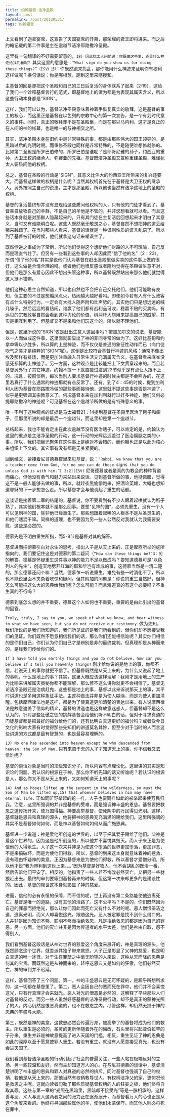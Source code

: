 ```yaml
---
title: 约翰福音.洁净圣殿
layout: post
permalink: /post/20120531/
tags: 约翰福音
---
```


上文看到了迦拿宴席，这宣告了天国宴席的开幕，那荣耀的君王即将进来。而之后约翰记载的第二件事是主在逾越节洁净耶路撒冷圣殿。

这里有一句翻译的不好需要留意的，`18) 因此犹太人问他说：你既做这些事，还显什么神迹给我们看呢? `其实这里的意思是：`“What sign do you show us for doing these things?”（ESV）`即：你既然跑来捣乱，那你能用什么神迹来证明你有权利这样做呢？换句话说：你是哪根葱，跑到这里来瞎搅和。

主基督的回是却把这个圣殿和自己的三日后复活的身体联系了起来（2:19），这给了我们一个诠释基督言行的范式，即基督地上的做为都是为表现其属天含义，所以这些行动本身都是”SIGN”。

这样，我们可以认为，基督洁净圣殿意味着神着手恢复真实的敬拜，这是基督的事工的核心，而这里正是基督在以色列的宗教中心的第一次宣告，是一个有划时代意义的事件。同时，真正的敬拜却不是在圣殿里，而是在那以马内利，这才是真正的在人间的神的帐幕，也是唯一的与神相交之所。

其实，洁净圣殿本身在旧约中是非常特殊的事，都是由那些伟大的国王领导的，是黑暗过后的光明时期。而重修圣殿也同样是非常特殊的，不是随便谁想修就修的。比如第二圣殿是所罗巴伯修的，所罗巴伯是谁呢？是耶哥尼雅的孙子，约西亚的重孙，大卫王权的继承人，弥赛亚的先祖。基督既洁净圣殿又宣称重建圣殿，难怪犹太人要质问他的权柄。

总之，基督在圣殿的行动是”SIGN”，其意义比伟大的约西亚王所带来的复兴还要大。而基督这样做的权柄是什么呢？当然其权柄首先在于基督是大卫王权的继承人。另外按照主自己的说法，主才是那圣殿，所以他也当然有洁净这地上的圣殿的权柄。

基督的复活最终却并没有显现给这些质问他权柄的人，只有他的门徒才看到了。基督亲自放牧自己的羊群，不是自己的羊他是不管的，并非您想看就可以看。而且这些话本身就是对那群人隐藏起来的，只有其门徒在主复活后回想起来才明白了其意义，当时又有谁能明白呢。这些人既然毫无敬畏之心，基督自然不想把神的道丢给猪来践踏了。在当时那些人看来，基督的话就是一种讽刺性质的诳言乱语了。所以到了基督被钉的时候，他们就拿这句话来嘲讽主了。

既然悖逆之事成为了常例，所以他们觉得这个想断他们财路的人不可理喻，自己反而是理直气壮了。但另有一些看到这些事的人却因此而“信了他的名”（2：23），所谓“信了他的名”其实是说他们认为基督在赶出圣殿里做买卖的这件事上做的很好，这么做是合情合理的吗。或者他们也很反感或者隐约觉得在圣殿做生意不对，但他们是那么有爱心因此不想出头管这种事，所以基督既然站出来那么他们就觉得这人挺不错嘛。

他们这种心思主自然知道，所以也自然也不会把自己交托他们。他们可能略有良知，但主要的不过是想煽风点火，热闹越大越好看吗。即使如今若有人有什么政客有点什么特别行为，一定会有大批人随声附和壮声势的。其实他们只是想远远的喊几嗓子，然后远远的看热闹，谁赢了他们都有战利品可收，稳赢不赔的买卖吗。有远见的宗教政客自然会看到这种舆论的价值，树两杆大旗用来提高自己的威望，其实是相互利用了。但基督又不是来和他们玩这个的，所以就不理他们。

但是，这里所说的”SIGN”仅是赶出生意人这回事吗？按照加尔文的说法，基督能以一人而做成这件事，这里面就彰显出了神的非同寻常的做为了。这好比基甸和约拿单等以少胜多，所以算的上是神迹，而不仅仅是普通的象征性动作而已（向门徒吹气之类才是纯粹的”SIGN”呢）。这倒是比较符合基督行神迹的风格：通常不像出埃及那样有排场，而是更加注重融入日常生活又充满属天含义。在基督看来麻雀没饿死都算的上神迹了。另一方面，这种观点是比较能把上下文贯穿起来的。而且若基督另外行了其它神迹，约翰不提一下就直接过渡到23节似乎是有点让人跟不上的。况且，按照惯例，每次当别人要求基督行神迹的时候主都是不会照办的，在这里若真行了什么通常的神迹那就有点反常了。还有，到了4：45的时候，提到加利利人因为基督在耶路撒冷做的那些事而接待他，这里就不提这些事是否是神迹了，似乎是更强调其宗教意义了。何况基督本来在加利利就行过好多神迹，他们又何必提耶路撒冷的神迹呢？可见基督在这个逾越节所做的是有特殊意义的事。

唯一不利于这种观点的证据是马太福音21：14提到基督在圣殿里医治了瞎子和瘸子，但那里所说的却是最后一个逾越节，而这里却是第一个逾越节。

总结起来，我也不能肯定主在此次逾越节没有医治瞎子，可以肯定的是，约翰认为这里的重点是主洁净圣殿的行动，这一行动的光辉远远盖过了医治瘸腿之类的小事。所以，我们把目光聚焦在这件事上是绝对不会错的，而约翰也正是以此为核心来组织上下文的。其它事有没有都是无关紧要的。

回到经文，紧接着尼哥德慕夜里来见基督，说：`“Rabbi, we know that you are a teacher come from God, for no one can do these `*signs*` that you do unless God is with him.”[ 3:2](ESV)` 尼哥德慕或者是真的为教会的种种背道而痛心，但他没有勇气和魅力来站出来说话。见到基督所做的事，他挺佩服，觉得这不是一般人能够去做的事，所以，就趁夜黑偷偷跑来，把酒论英雄，大概也想知道耶稣的下一步想怎么走。所以基督才会与他谈起了重生的话题。

这谈话是接着第二章的结尾的，基督说，你不要看到有不少人跟着起哄就认为稻子熟了，其实他们根本就不是那么回事。要想“见神的国”，必须先重生。没有一个人可以见到神的国，除非他已经重生了。那些想跟着起哄的人根本不是从圣灵生的，和他们瞎混干嘛。同样的道理，也不要因为另一些人公然反对我就认为我需要安慰，这些是必然的。

德慕先是不明白重生所指，而5-8节是基督对其的解答。

基督进而把德慕引向对永生的思考，指出人子是从天上来的，正是摩西所举的蛇所指向的。我们要记住这是对德慕的第二疑问（`“How can these things be?”3：9`）的解答。德慕是怀疑重生这件事以神的能力不足以做成吗？要知道德慕可是“以色列人的先生”，创造天地劈开红海的耶和华岂有难成的事，这德慕当然是一清二楚的。那么德慕还问个嘛？当然，德慕乍一听说重生，难免有些一时消化不了，所以也不能说里面不夹杂着吃惊和疑问。但其附加的问题是：你说的重生当然好，但神怎么可能把这么大的恩典给我们呢？怎么可能？而且难道真的有这个必要吗？不重生真的不行吗？

德慕到底怎么想的并不重要，德慕这个人如何也不重要，重要的是由此引出的基督的回答。

`Truly, truly, I say to you, we speak of what we know, and bear witness to what we have seen, but you do not receive our testimony`.
做为先知，我们所说的是我们所知道的，我们所见证的是我们所看到的，但你们却不愿接受我们的见证。你们既然不愿意相信我们的话，那么你们还能相信谁呢？其实你们相信的是你们自己，你们认为你们自己才是辨别是非的最终裁判。但真理却是从神而来的，是经我们传给你们的。

`If I have told you earthly things and you do not believe, how can you believe if I tell you heavenly things?`
刚才给你说的是地上的事，你都不信，若说天上的事你就更不信了。但基督既然是从天上来的，为什么又说起了地上的事呢，什么是地上的事？其实，这里大概应该这样理解：我刚才是用地上的生产为比喻来讲解属天奥秘你都不能理解，那么若不这么讲你就更不会相信了。基督无论洁净圣殿还是治病赶鬼，这些都是地上的事，基督以此来诉说那天上的事，其平时讲道也是多用这种象征手法。主这种做法并非是为使人糊涂，而是为使人更加清醒。包括摩西律法也是这样，都是为了使真道更加清楚的表达出来。有人说摩西律法是故意遮盖了信仰的精义，基督的讲道也是这样故意迷惑人，但基督却不是这么认为的。针对那些狂傲之徒的挑衅基督会给他们听不明白的话，但对于寻求真道的门徒基督都是把最好的福分给他们的，还有比明白真道更好的福分吗？或者受今日文化的影响大家有时觉得那些先知们的讲道莫名其妙，但至少对于当时的人而言这些讲道的方式都是最有智慧的，也是最容易理解的。

`13) No one has ascended into heaven except he who descended from heaven, the Son of Man.`
只有来自于天的人子才知道天上的事，你不信我又去信谁呢？

基督的谈话对象是当时的顶级知识分子，所以内容有点理论化。这里讲的其实是知识论的问题。若认识的根源在于神，那么你不听先知的话又听谁呢？若认识的根源是人，那么你又不是从天上来的，又如何知道天上的事呢？

`14) And as Moses lifted up the serpent in the wilderness, so must the Son of Man be lifted up,15) that whoever believes in him may have eternal life.`
正如同旷野举起的蛇一样，人子也要同样如此的被举起来使万民归我。注意，这里所强调的并非是基督的受难，而是强调神丰盛的恩慈。基督要把救恩之道传扬开来，使万国得福。神要高举基督，使死阴中的万民得见光明。这样，基督就是恩典和真理的源头，他将把神的恩典充充满满的赐给我们。这里所强调的其实不是基督如何如何，而是神以基督如何如何从而广施恩典。

基督进一步说道：神是爱他所创造的世界的，以至于把其爱子赐给了他们。父神是爱这个世界的，因为这是他所创造的，所以他并不喜悦其毁灭。而人子来正是为使信他的人得永生。人子这一次来并非是为使这个堕落的世界更加堕落，更加罪恶，不是来搞破坏，而是为使他们得救。所以，基督的到来这本身就意味着神的拯救，没有理由怀疑神的美意。正因为基督来是为使他们得救，所以基督才爱憎分明，所以他才说“我为审判到这世上来。。。”因为基督是好牧人，他不会胡乱的医治一番，然后告诉他们平安了。相反的，他指责了一些人若不悔改必然灭亡，又把另一些豺狼赶出去。最终的审判要等到基督再来的时候，但这第一次来却更多的是建设性的。因此，基督的降世这本身就彰显了神的慈爱。

进而，信他的必有永恒的保障，而不信的呢，世上再没有第二条路能使他逃离死亡。基督是唯一的道路，没有其他的活路了。这不公平吗？不是的，你们既然因为自己的罪恶而拒绝光，那么让你们因此而死亡又有什么不对的呢。恶人憎恨圣洁之道，逃离光明，而义人却喜悦这光，跟随这光。恶人被定罪是找不到什么借口的。人并非是因为知识不够、聪明不够而拒绝救恩，凡是拒绝救恩的都是因为自己的罪恶。另一方面，他们的灭亡并非是因为传道者的水平太差，他们是咎由自取，怨不得别人。

我们看到基督这段话是从神对世界的慈爱这个角度来展开的，神是真理的源头，他既然顾念这个世界，就差派其独子带来救恩。人子正是彰显了父神的慈爱，也是明白真道的唯一途径。对于生在罪孽之中毫无盼望的人来说，这种从天而降的恩典是何其的宝贵。而既然这是从神而来的，轻呼这恩典又是如何的狂傲，他们必然灭亡，神的审判并不迟延。

这样，基督回答了三个问题。第一，神的丰盛恩典是无可怀疑的，是超乎所想所求的，这一切都在基督里了。第二，恶人会因自己的恶而死在罪中，他们并不会喜悦这光，只有行真理才会来就光。恶人对光的憎恶是必然的，这解释了早些那些人们对基督的反对。而另一些人虽然好感基督的洁净圣殿行动，却不是真正的蒙神光照了的人，内心仍然是恨恶真道的，也不在救恩之内。尽管这样，却仍然无损于神的恩典的丰盛与大能。

第三，既然是神的美意，这救恩必然会传遍万邦，被高举了的基督将成为他们的救主。所以重生是必须的，圣灵的更新伴随着外在的悔改，石头里将兴起亚伯拉罕的子孙来。重生并非是神故意提高了进入天国的门槛，相反，重生见证了神的恩典是如此的深厚以至于愿意使罪人重生。若没有重生，就没有人愿意接受真光，也没有会进天国了。

我们看到基督洁净圣殿的行动引起了社会的普遍关注，一些人站在极端反对的立场、另一些较温和友好，然而主却知道万人的心。在与尼哥德慕的谈话中，基督清楚讲明了神丰盛的恩典和罪人对真道的必然的排斥。同时基督也强调了自己的权柄，若他是从天上来的，那他当然有权柄教导世人，有权柄洁净父的家，更何况他是救恩之主呢。这就向读者勾勒了那些质疑基督权柄的人的狂妄之极，他们终将自取其辱。这些与第一章的“光照在黑暗里，黑暗却不接受光”等是一脉相承的。这样善与恶、义人与恶人这两者之间的张力正在逐渐展开，而基督看万人的心也正是从这个角度来看的。他终将寻回那些属他的羊，使他们永蒙保守。而其他人则必将死在罪中。
